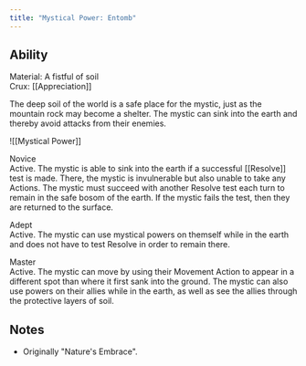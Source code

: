 ```yaml
---
title: "Mystical Power: Entomb"
---
```

## Ability
Material: A fistful of soil<br>Crux: [[Appreciation]]

The deep soil of the world is a safe place for the mystic, just as the mountain rock may become a shelter. The mystic can sink into the earth and thereby avoid attacks from their enemies.

![[Mystical Power]]

Novice<br>Active. The mystic is able to sink into the earth if a successful [[Resolve]] test is made. There, the mystic is invulnerable but also unable to take any Actions. The mystic must succeed with another Resolve test each turn to remain in the safe bosom of the earth. If the mystic fails the test, then they are returned to the surface.

Adept<br>Active. The mystic can use mystical powers on themself while in the earth and does not have to test Resolve in order to remain there.

Master<br>Active. The mystic can move by using their Movement Action to appear in a different spot than where it first sank into the ground. The mystic can also use powers on their allies while in the earth, as well as see the allies through the protective layers of soil.
## Notes
* Originally "Nature's Embrace".